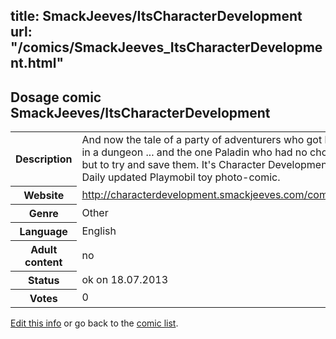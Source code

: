 title: SmackJeeves/ItsCharacterDevelopment
url: "/comics/SmackJeeves_ItsCharacterDevelopment.html"
---
Dosage comic SmackJeeves/ItsCharacterDevelopment
-----------------------------------------

<p id="msg"></p>
<script type="text/javascript">
if (window.location.search === '?edit_info_mail=sent_ok') {
  var elem = document.getElementById("msg");
  elem.innerHTML = 'Edited information sucessfully sent for review, which is usually done daily. Thanks!';
  elem.className = 'ok';
}
</script>
<table class="comicinfo">
<tr>
<th>Description</th><td>And now the tale of a party of adventurers who got lost in a dungeon ... and the one Paladin who had no choice but to try and save them. It's Character Development. Daily updated Playmobil toy photo-comic.</td>
</tr>
<tr>
<th>Website</th><td><a href="http://characterdevelopment.smackjeeves.com/comics/">http://characterdevelopment.smackjeeves.com/comics/</a></td>
</tr>
<tr>
<th>Genre</th><td>Other</td>
</tr>
<tr>
<th>Language</th><td>English</td>
</tr>
<tr>
<th>Adult content</th><td>no</td>
</tr>
<tr>
<th>Status</th><td>ok on 18.07.2013</td>
</tr>
<tr>
<th>Votes</th><td>0</td>
</tr>
</table>

[Edit this info](SmackJeeves_ItsCharacterDevelopment_edit.html) or go back to the [comic list](../comic-index.html).
